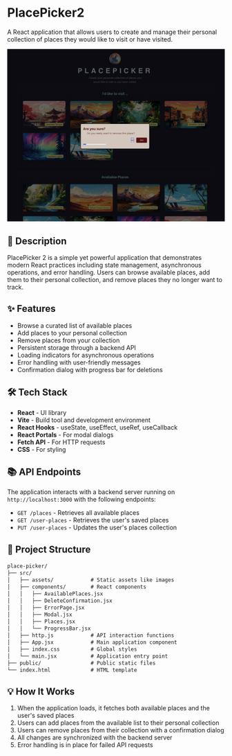 # PlacePicker2

A React application that allows users to create and manage their personal collection of places they would like to visit or have visited.

![Place Picker 2 Screenshot](./src/assets/place-picker-2.png)


## 📝 Description

PlacePicker 2 is a simple yet powerful application that demonstrates modern React practices including state management, asynchronous operations, and error handling. Users can browse available places, add them to their personal collection, and remove places they no longer want to track.

## ✨ Features

- Browse a curated list of available places
- Add places to your personal collection
- Remove places from your collection
- Persistent storage through a backend API
- Loading indicators for asynchronous operations
- Error handling with user-friendly messages
- Confirmation dialog with progress bar for deletions

## 🛠️ Tech Stack

- **React** - UI library
- **Vite** - Build tool and development environment
- **React Hooks** - useState, useEffect, useRef, useCallback
- **React Portals** - For modal dialogs
- **Fetch API** - For HTTP requests
- **CSS** - For styling


## 📚 API Endpoints

The application interacts with a backend server running on `http://localhost:3000` with the following endpoints:

- `GET /places` - Retrieves all available places
- `GET /user-places` - Retrieves the user's saved places
- `PUT /user-places` - Updates the user's places collection

## 📁 Project Structure

```
place-picker/
├── src/
│   ├── assets/            # Static assets like images
│   ├── components/        # React components
│   │   ├── AvailablePlaces.jsx
│   │   ├── DeleteConfirmation.jsx
│   │   ├── ErrorPage.jsx
│   │   ├── Modal.jsx
│   │   ├── Places.jsx
│   │   └── ProgressBar.jsx
│   ├── http.js            # API interaction functions
│   ├── App.jsx            # Main application component
│   ├── index.css          # Global styles
│   └── main.jsx           # Application entry point
├── public/                # Public static files
└── index.html             # HTML template
```

## 💡 How It Works

1. When the application loads, it fetches both available places and the user's saved places
2. Users can add places from the available list to their personal collection
3. Users can remove places from their collection with a confirmation dialog
4. All changes are synchronized with the backend server
5. Error handling is in place for failed API requests

